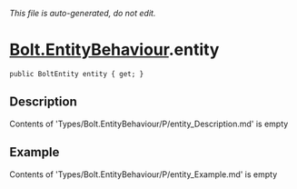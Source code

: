 *This file is auto-generated, do not edit.*

# [Bolt.EntityBehaviour](Types/Bolt.EntityBehaviour.md).entity
`public BoltEntity entity { get; }`
## Description
Contents of 'Types/Bolt.EntityBehaviour/P/entity_Description.md' is empty
## Example
Contents of 'Types/Bolt.EntityBehaviour/P/entity_Example.md' is empty

